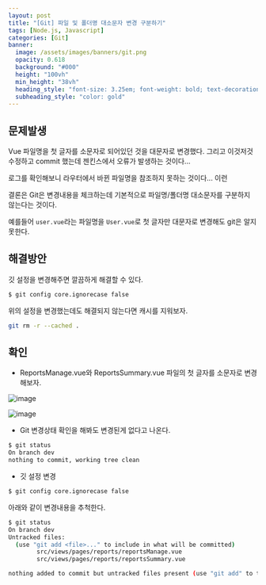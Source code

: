 ```yaml
---
layout: post
title: "[Git] 파일 및 폴더명 대소문자 변경 구분하기" 
tags: [Node.js, Javascript]
categories: [Git]
banner:
  image: /assets/images/banners/git.png
  opacity: 0.618
  background: "#000"
  height: "100vh"
  min_height: "38vh"
  heading_style: "font-size: 3.25em; font-weight: bold; text-decoration: underline"
  subheading_style: "color: gold"
---
```


## 문제발생

Vue 파일명을 첫 글자를 소문자로 되어있던 것을 대문자로 변경했다. 그리고 이것저것 수정하고 commit 했는데
젠킨스에서 오류가 발생하는 것이다...

로그를 확인해보니 라우터에서 바뀐 파일명을 참조하지 못하는 것이다... 이런

결론은 Git은 변경내용을 체크하는데 기본적으로 파일명/폴더명 대소문자를 구분하지 않는다는 것이다.

예를들어 `user.vue`라는 파일명을 `User.vue`로 첫 글자만 대문자로 변경해도 git은 알지 못한다.

## 해결방안

깃 설정을 변경해주면 깔끔하게 해결할 수 있다.

```bash
$ git config core.ignorecase false
```

위의 설정을 변경했는데도 해결되지 않는다면 캐시를 지워보자.

```bash
git rm -r --cached .
```


## 확인

* ReportsManage.vue와 ReportsSummary.vue 파일의 첫 글자를 소문자로 변경해보자.

![image](https://user-images.githubusercontent.com/52439201/166403356-5cfcaf74-f1ae-4673-bbbd-1bdf21f8f63e.png)

![image](https://user-images.githubusercontent.com/52439201/166403722-daeb2d75-830d-4be5-be32-41561dd4c429.png)

* Git 변경상태 확인을 해봐도 변경된게 없다고 나온다.

```bash
$ git status
On branch dev
nothing to commit, working tree clean
```

* 깃 설정 변경

```bash
$ git config core.ignorecase false
```

아래와 같이 변경내용을 추척한다. 

```bash
$ git status
On branch dev
Untracked files:
  (use "git add <file>..." to include in what will be committed)
        src/views/pages/reports/reportsManage.vue
        src/views/pages/reports/reportsSummary.vue

nothing added to commit but untracked files present (use "git add" to track)
```